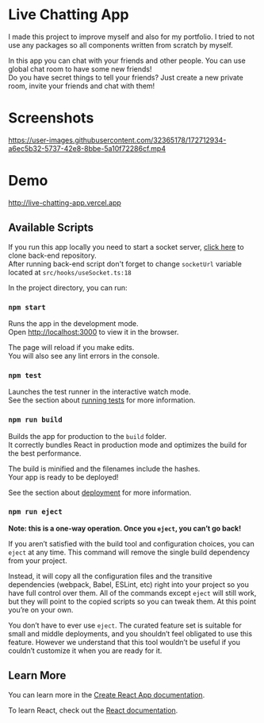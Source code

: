 # Live Chatting App


I made this project to improve myself and also for my portfolio. I tried to not use any packages so all components written from scratch by myself.


In this app you can chat with your friends and other people. You can use global chat room to have some new friends!<br/>
Do you have secret things to tell your friends? Just create a new private room, invite your friends and chat with them!

# Screenshots

https://user-images.githubusercontent.com/32365178/172712934-a6ec5b32-5737-42e8-8bbe-5a10f72286cf.mp4




# Demo
http://live-chatting-app.vercel.app

## Available Scripts

If you run this app locally you need to start a socket server, [click here](https://github.com/egeren/chatting-app-server) to clone back-end repository.<br />
After running back-end script don't forget to change <code>socketUrl</code> variable located at <code>src/hooks/useSocket.ts:18</code>

In the project directory, you can run:

### `npm start`

Runs the app in the development mode.\
Open [http://localhost:3000](http://localhost:3000) to view it in the browser.

The page will reload if you make edits.\
You will also see any lint errors in the console.

### `npm test`

Launches the test runner in the interactive watch mode.\
See the section about [running tests](https://facebook.github.io/create-react-app/docs/running-tests) for more information.

### `npm run build`

Builds the app for production to the `build` folder.\
It correctly bundles React in production mode and optimizes the build for the best performance.

The build is minified and the filenames include the hashes.\
Your app is ready to be deployed!

See the section about [deployment](https://facebook.github.io/create-react-app/docs/deployment) for more information.

### `npm run eject`

**Note: this is a one-way operation. Once you `eject`, you can’t go back!**

If you aren’t satisfied with the build tool and configuration choices, you can `eject` at any time. This command will remove the single build dependency from your project.

Instead, it will copy all the configuration files and the transitive dependencies (webpack, Babel, ESLint, etc) right into your project so you have full control over them. All of the commands except `eject` will still work, but they will point to the copied scripts so you can tweak them. At this point you’re on your own.

You don’t have to ever use `eject`. The curated feature set is suitable for small and middle deployments, and you shouldn’t feel obligated to use this feature. However we understand that this tool wouldn’t be useful if you couldn’t customize it when you are ready for it.

## Learn More

You can learn more in the [Create React App documentation](https://facebook.github.io/create-react-app/docs/getting-started).

To learn React, check out the [React documentation](https://reactjs.org/).
